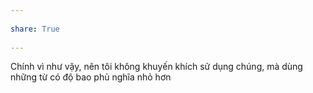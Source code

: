 ---  
share: True  
---  
Chính vì như vậy, nên tôi không khuyến khích sử dụng chúng, mà dùng những từ có độ bao phủ nghĩa nhỏ hơn  
